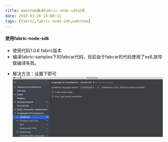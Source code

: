 ```yaml
---
title: webstom编译Fabric node-sdk记录
date: 2018-03-26 18:08:11
tags: [fabric,fabric-node-sdk,webstom]
---
```


#### 使用fabric-node-sdk

- 使用代码1.0.6 fabric版本
- 编译fabric-samples下的fabcar代码，目前由于fabcar的代码使用了es6,故导致编译失败。
<!-- more -->
- 解决方法：设置下即可
 ![](/images/fabcar_build_set.png)